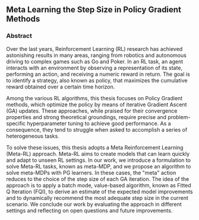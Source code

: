 ## Meta Learning the Step Size in Policy Gradient Methods

### Abstract

Over the last years, Reinforcement Learning (RL) research has achieved astonishing results in many areas, ranging from robotics and autonomous driving to complex games such as Go and Poker. In an RL task, an agent interacts with an environment by observing a representation of its state, performing an action, and receiving a numeric reward in return. The goal is to identify a strategy, also known as policy, that maximizes the cumulative reward obtained over a certain time horizon.

Among the various RL algorithms, this thesis focuses on Policy Gradient methods, which optimize the policy by means of iterative Gradient Ascent (GA) updates. These approaches, while praised for their convergence properties and strong theoretical groundings, require precise and problem-specific hyperparameter tuning to achieve good performance. As a consequence, they tend to struggle when asked to accomplish a series of heterogeneous tasks.

To solve these issues, this thesis adopts a Meta Reinforcement Learning (Meta-RL) approach. Meta-RL aims to create models that can learn quickly and adapt to unseen RL settings. In our work, we introduce a formulation to solve Meta-RL tasks, known as meta-MDP, and we propose an algorithm to solve meta-MDPs with PG learners. In these cases, the "meta" action reduces to the choice of the step size of each GA iteration. The idea of the approach is to apply a batch mode, value-based algorithm, known as Fitted Q Iteration (FQI), to derive an estimate of the expected model improvements and to dynamically recommend the most adequate step size in the current scenario. We conclude our work by evaluating the approach in different settings and reflecting on open questions and future improvements.
